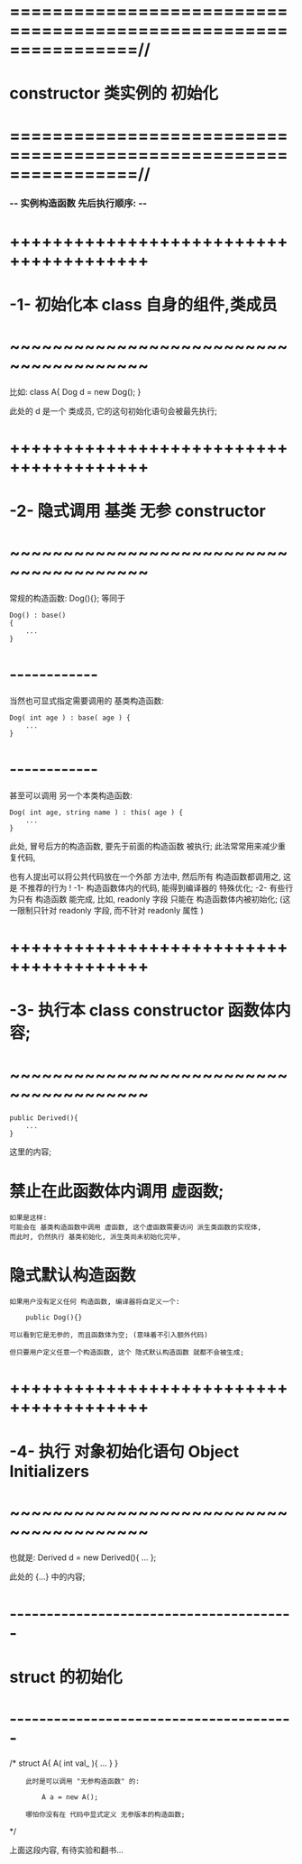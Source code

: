 # ================================================================//
#              constructor  类实例的 初始化
# ================================================================//



### -- 实例构造函数 先后执行顺序: -- ###

# +++++++++++++++++++++++++++++++++++++++ #
# -1- 初始化本 class 自身的组件,类成员
# ~~~~~~~~~~~~~~~~~~~~~~~~~~~~~~~~~~~~~~~ #
比如:
	class A{
		Dog d = new Dog();
	}

此处的 d 是一个 类成员, 它的这句初始化语句会被最先执行;


# +++++++++++++++++++++++++++++++++++++++ #
# -2- 隐式调用 基类 无参 constructor
# ~~~~~~~~~~~~~~~~~~~~~~~~~~~~~~~~~~~~~~~ #

常规的构造函数: Dog(){}; 等同于 

    Dog() : base()
    {
        ...
    }

# ------------ #
当然也可显式指定需要调用的 基类构造函数:

    Dog( int age ) : base( age ) {
        ...
    }

# ------------ #
甚至可以调用 另一个本类构造函数:

    Dog( int age, string name ) : this( age ) {
        ...
    }

此处, 冒号后方的构造函数, 要先于前面的构造函数 被执行;
此法常常用来减少重复代码,

也有人提出可以将公共代码放在一个外部 方法中, 然后所有 构造函数都调用之,
这是 不推荐的行为 !
    -1-
        构造函数体内的代码, 能得到编译器的 特殊优化;
    -2- 
        有些行为只有 构造函数 能完成,
        比如, readonly 字段 只能在 构造函数体内被初始化;
        (这一限制只针对 readonly 字段, 而不针对 readonly 属性 ) 



# +++++++++++++++++++++++++++++++++++++++ #
# -3- 执行本 class constructor 函数体内容;
# ~~~~~~~~~~~~~~~~~~~~~~~~~~~~~~~~~~~~~~~ #
	
	public Derived(){
		...
	}

这里的内容;

# 禁止在此函数体内调用 虚函数;
    如果是这样:
    可能会在 基类构造函数中调用 虚函数, 这个虚函数需要访问 派生类函数的实现体,
    而此时, 仍然执行 基类初始化, 派生类尚未初始化完毕,

# 隐式默认构造函数
    如果用户没有定义任何 构造函数, 编译器将自定义一个:

        public Dog(){}

    可以看到它是无参的, 而且函数体为空; (意味着不引入额外代码)
    
    但只要用户定义任意一个构造函数, 这个 隐式默认构造函数 就都不会被生成;



# +++++++++++++++++++++++++++++++++++++++ #
# -4- 执行 对象初始化语句 Object Initializers
# ~~~~~~~~~~~~~~~~~~~~~~~~~~~~~~~~~~~~~~~ #
也就是:
	Derived d = new Derived(){ ... };

此处的 {...} 中的内容;




# --------------------------------------- #
#       struct 的初始化
# --------------------------------------- #

/*
        struct A{
            A( int val_ ){ ... }
        }

        此时是可以调用 "无参构造函数" 的:

            A a = new A();

        哪怕你没有在 代码中显式定义 无参版本的构造函数;
*/

上面这段内容, 有待实验和翻书...











